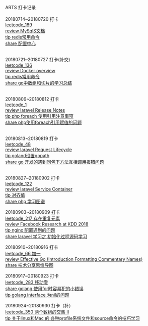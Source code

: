 ARTS 打卡记录<br/><br/>
20180714~20180720 打卡<br/>
<a href="https://github.com/renpeng00/leetcode/blob/master/leetcode_189.md">leetcode_189</a><br/>
<a href="https://dev.mysql.com/doc/refman/8.0/en/connecting-disconnecting.html">review MySqlS文档</a><br/>
<a href="https://github.com/renpeng00/my_blog/blob/master/redis_command.md">tip redis常用命令</a><br/>
<a href="#">share 配置中心</a><br/><br/>

20180721~20180727 打卡(补交)<br/>
<a href="https://github.com/renpeng00/leetcode/blob/master/leetcode_136.md">leetcode_136</a><br/>
<a href="https://docs.docker.com/engine/docker-overview/">review Docker overview</a><br/>
<a href="https://github.com/renpeng00/my_blog/blob/master/%E7%81%B5%E6%B4%BB%E8%BF%90%E7%94%A8%E4%BD%8D%E8%BF%90%E7%AE%97%E8%A7%A3%E5%86%B3%E9%97%AE%E9%A2%98">tip redis常用命令</a><br/>
<a href="https://github.com/renpeng00/my_blog/blob/master/go_arr_slice.md">share go中数组和切片的学习总结</a><br/><br/>


20180806~20180812 打卡<br/>
<a href="https://github.com/renpeng00/leetcode/blob/master/leetcode_1">leetcode_1</a><br/>
<a href="https://laravel.com/docs/5.6/releases#support-policy">review laravel Release Notes</a><br/>
<a href="https://github.com/renpeng00/my_blog/blob/master/php_foreach_value.md">tip php foreach 使用引用注意事项</a><br/>
<a href="https://github.com/renpeng00/my_blog/blob/master/php_foreach.md">share php使用foreach引用赋值的问题</a><br/><br/>

20180813~20180819 打卡<br/>
<a href="https://github.com/renpeng00/leetcode/blob/master/leetcode_48.md">leetcode_48</a><br/>
<a href="https://laravel.com/docs/5.6/lifecycle#focus-on-service-providers">review laravel Request Lifecycle</a><br/>
<a href="https://github.com/renpeng00/my_blog/blob/master/goland%E8%AE%BE%E7%BD%AEgopath.md">tip goland设置gopath</a><br/>
<a href="https://github.com/renpeng00/my_blog/blob/master/go%20%E5%BC%80%E5%8F%91%E7%9A%84%E9%81%87%E5%88%B0%E5%90%8C%E5%8C%85%E4%B8%8B%E6%96%B9%E6%B3%95%E4%BA%92%E7%9B%B8%E8%B0%83%E7%94%A8%E6%8A%A5%E9%94%99%E9%97%AE%E9%A2%98.md">share go 开发的遇到同包下方法互相调用报错问题</a><br/><br/>

20180827~20180902 打卡<br/>
<a href="https://github.com/renpeng00/leetcode/blob/master/leetcode_122.md">leetcode_122</a><br/>
<a href="https://laravel.com/docs/5.7/container">review laravel Service Container</a><br/>
<a href="https://www.cnblogs.com/sirlipeng/p/4792062.html">tip 对齐值</a><br/>
<a href="https://github.com/renpeng00/my_blog/blob/master/phplearn.md">share php 学习图谱</a><br/>

20180903~20180909 打卡<br/>
<a href="https://github.com/renpeng00/leetcode/blob/master/leetcode_217.md">leetcode_217 存在重复元素</a><br/>
<a href="https://research.fb.com/facebook-research-at-kdd-2018/">review Facebook Research at KDD 2018</a><br/>
<a href="https://github.com/renpeng00/my_blog/blob/master/nginx_simple_config.md">tip nginx 配置遇到的问题</a><br/>
<a href="https://github.com/renpeng00/my_blog/blob/master/laravel_app_init.md">share laravel 学习之 初始化过程源码学习</a><br/>


20180910~20180916 打卡<br/>
<a href="https://github.com/renpeng00/leetcode/blob/master/LeetCode_66.md">leetcode_66 加一</a><br/>
<a href="https://golang.org/doc/effective_go.html#mixed-caps">review Effective Go (Introduction Formatting Commentary Names)</a><br/>
<a href="https://github.com/renpeng00/my_blog/blob/master/technologe_sharing.md">share 技术分享思维导图</a><br/>

20180917~20180923 打卡<br/>
<a href="https://github.com/renpeng00/leetcode/blob/master/leetcode_283.md">leetcode_283 移动零</a><br/>
<a href="https://github.com/renpeng00/my_blog/blob/master/go_for_tip.md">share golang 使用for时容易犯的小错误</a><br/>
<a href="https://github.com/renpeng00/my_blog/blob/master/go_interface_notice.md">tip golang interface 为nil的问题</a><br/>

20180924~20180930 打卡（补）<br/>
<a href="https://github.com/renpeng00/leetcode/blob/master/leetcode_350.md">leetcode_350 两个数组的交集 II</a><br/>
<a href="https://github.com/renpeng00/my_blog/blob/master/profile-bash_profile.md">tip 关于linux和Mac 的 各种profile系统文件和source命令的技巧学习</a><br/>
